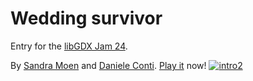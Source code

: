 # Wedding survivor

Entry for the [libGDX Jam 24](https://itch.io/jam/libgdx-jam-24).

By [Sandra Moen](https://github.com/Slideshow776) and [Daniele Conti](https://github.com/fourlastor).
[Play it](https://sandramoen.itch.io/wedding-survivor) now!
[![intro2](https://user-images.githubusercontent.com/4059636/228152971-10aa25a2-46ed-4486-bc2d-e4c0a1e7f0d0.gif)](https://sandramoen.itch.io/wedding-survivor)
